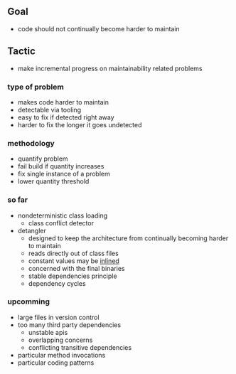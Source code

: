## Goal
- code should not continually become harder to maintain

## Tactic
- make incremental progress on maintainability related problems

### type of problem
- makes code harder to maintain
- detectable via tooling
- easy to fix if detected right away
- harder to fix the longer it goes undetected

### methodology
- quantify problem
- fail build if quantity increases
- fix single instance of a problem
- lower quantity threshold

### so far
- nondeterministic class loading
    - class conflict detector   
- detangler
    - designed to keep the architecture from continually becoming harder to maintain
    - reads directly out of class files
    - constant values may be [inlined](https://docs.oracle.com/javase/specs/jls/se8/html/jls-13.html#jls-13.1)
    - concerned with the final binaries
    - stable dependencies principle
    - dependency cycles

### upcomming
- large files in version control
- too many third party dependencies
    - unstable apis
    - overlapping concerns
    - conflicting transitive dependencies
- particular method invocations
- particular coding patterns
